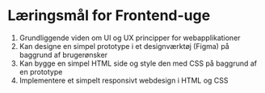 # Læringsmål for Frontend-uge

1. Grundliggende viden om UI og UX principper for webapplikationer
2. Kan designe en simpel prototype i et designværktøj (Figma) på baggrund af brugerønsker
3. Kan bygge en simpel HTML side og style den med CSS på baggrund af en prototype
4. Implementere et simpelt responsivt webdesign i HTML og CSS
